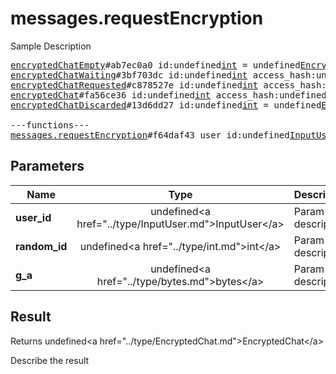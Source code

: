 # messages.requestEncryption

Sample Description

<pre>
<a href="../constructor/encryptedChatEmpty">encryptedChatEmpty</a>#ab7ec0a0 id:undefined<a href="../type/int.md">int</a> = undefined<a href="../type/EncryptedChat.md">EncryptedChat</a>;
<a href="../constructor/encryptedChatWaiting">encryptedChatWaiting</a>#3bf703dc id:undefined<a href="../type/int.md">int</a> access_hash:undefined<a href="../type/long.md">long</a> date:undefined<a href="../type/int.md">int</a> admin_id:undefined<a href="../type/int.md">int</a> participant_id:undefined<a href="../type/int.md">int</a> = undefined<a href="../type/EncryptedChat.md">EncryptedChat</a>;
<a href="../constructor/encryptedChatRequested">encryptedChatRequested</a>#c878527e id:undefined<a href="../type/int.md">int</a> access_hash:undefined<a href="../type/long.md">long</a> date:undefined<a href="../type/int.md">int</a> admin_id:undefined<a href="../type/int.md">int</a> participant_id:undefined<a href="../type/int.md">int</a> g_a:undefined<a href="../type/bytes.md">bytes</a> = undefined<a href="../type/EncryptedChat.md">EncryptedChat</a>;
<a href="../constructor/encryptedChat">encryptedChat</a>#fa56ce36 id:undefined<a href="../type/int.md">int</a> access_hash:undefined<a href="../type/long.md">long</a> date:undefined<a href="../type/int.md">int</a> admin_id:undefined<a href="../type/int.md">int</a> participant_id:undefined<a href="../type/int.md">int</a> g_a_or_b:undefined<a href="../type/bytes.md">bytes</a> key_fingerprint:undefined<a href="../type/long.md">long</a> = undefined<a href="../type/EncryptedChat.md">EncryptedChat</a>;
<a href="../constructor/encryptedChatDiscarded">encryptedChatDiscarded</a>#13d6dd27 id:undefined<a href="../type/int.md">int</a> = undefined<a href="../type/EncryptedChat.md">EncryptedChat</a>;

---functions---
<a href="../method/messages.requestEncryption.md">messages.requestEncryption</a>#f64daf43 user_id:undefined<a href="../type/InputUser.md">InputUser</a> random_id:undefined<a href="../type/int.md">int</a> g_a:undefined<a href="../type/bytes.md">bytes</a> = undefined<a href="../type/EncryptedChat.md">EncryptedChat</a>;
</pre>

## Parameters

| Name | Type | Description |
|------|:----:|-------------|
| **user_id** | undefined&lt;a href=&#34;../type/InputUser.md&#34;&gt;InputUser&lt;/a&gt; | Param description |
| **random_id** | undefined&lt;a href=&#34;../type/int.md&#34;&gt;int&lt;/a&gt; | Param description |
| **g_a** | undefined&lt;a href=&#34;../type/bytes.md&#34;&gt;bytes&lt;/a&gt; | Param description |

## Result

Returns undefined&lt;a href=&#34;../type/EncryptedChat.md&#34;&gt;EncryptedChat&lt;/a&gt;

Describe the result

